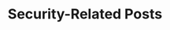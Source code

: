 ---
layout: tag
title: Security-Related Posts
tag: security
icon: fa-lock
permalink: /tags/security/
sitemap: false
---